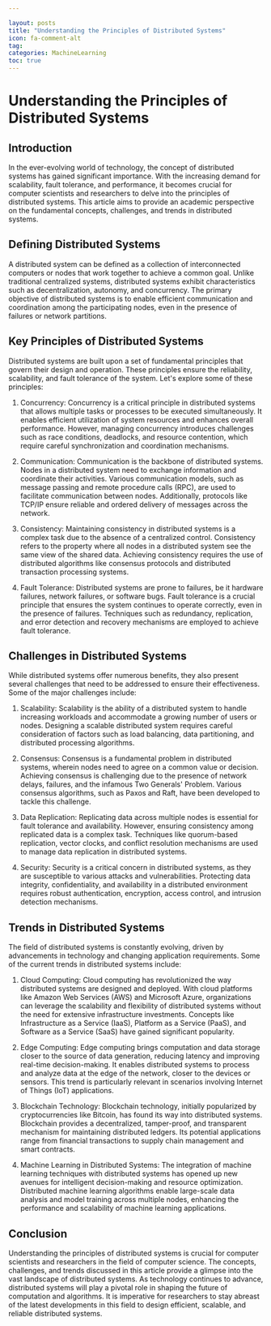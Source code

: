 ```yaml
---

layout: posts
title: "Understanding the Principles of Distributed Systems"
icon: fa-comment-alt
tag:
categories: MachineLearning
toc: true
---
```




# Understanding the Principles of Distributed Systems

## Introduction

In the ever-evolving world of technology, the concept of distributed systems has gained significant importance. With the increasing demand for scalability, fault tolerance, and performance, it becomes crucial for computer scientists and researchers to delve into the principles of distributed systems. This article aims to provide an academic perspective on the fundamental concepts, challenges, and trends in distributed systems.

## Defining Distributed Systems

A distributed system can be defined as a collection of interconnected computers or nodes that work together to achieve a common goal. Unlike traditional centralized systems, distributed systems exhibit characteristics such as decentralization, autonomy, and concurrency. The primary objective of distributed systems is to enable efficient communication and coordination among the participating nodes, even in the presence of failures or network partitions.

## Key Principles of Distributed Systems

Distributed systems are built upon a set of fundamental principles that govern their design and operation. These principles ensure the reliability, scalability, and fault tolerance of the system. Let's explore some of these principles:

1. Concurrency: Concurrency is a critical principle in distributed systems that allows multiple tasks or processes to be executed simultaneously. It enables efficient utilization of system resources and enhances overall performance. However, managing concurrency introduces challenges such as race conditions, deadlocks, and resource contention, which require careful synchronization and coordination mechanisms.

2. Communication: Communication is the backbone of distributed systems. Nodes in a distributed system need to exchange information and coordinate their activities. Various communication models, such as message passing and remote procedure calls (RPC), are used to facilitate communication between nodes. Additionally, protocols like TCP/IP ensure reliable and ordered delivery of messages across the network.

3. Consistency: Maintaining consistency in distributed systems is a complex task due to the absence of a centralized control. Consistency refers to the property where all nodes in a distributed system see the same view of the shared data. Achieving consistency requires the use of distributed algorithms like consensus protocols and distributed transaction processing systems.

4. Fault Tolerance: Distributed systems are prone to failures, be it hardware failures, network failures, or software bugs. Fault tolerance is a crucial principle that ensures the system continues to operate correctly, even in the presence of failures. Techniques such as redundancy, replication, and error detection and recovery mechanisms are employed to achieve fault tolerance.

## Challenges in Distributed Systems

While distributed systems offer numerous benefits, they also present several challenges that need to be addressed to ensure their effectiveness. Some of the major challenges include:

1. Scalability: Scalability is the ability of a distributed system to handle increasing workloads and accommodate a growing number of users or nodes. Designing a scalable distributed system requires careful consideration of factors such as load balancing, data partitioning, and distributed processing algorithms.

2. Consensus: Consensus is a fundamental problem in distributed systems, wherein nodes need to agree on a common value or decision. Achieving consensus is challenging due to the presence of network delays, failures, and the infamous Two Generals' Problem. Various consensus algorithms, such as Paxos and Raft, have been developed to tackle this challenge.

3. Data Replication: Replicating data across multiple nodes is essential for fault tolerance and availability. However, ensuring consistency among replicated data is a complex task. Techniques like quorum-based replication, vector clocks, and conflict resolution mechanisms are used to manage data replication in distributed systems.

4. Security: Security is a critical concern in distributed systems, as they are susceptible to various attacks and vulnerabilities. Protecting data integrity, confidentiality, and availability in a distributed environment requires robust authentication, encryption, access control, and intrusion detection mechanisms.

## Trends in Distributed Systems

The field of distributed systems is constantly evolving, driven by advancements in technology and changing application requirements. Some of the current trends in distributed systems include:

1. Cloud Computing: Cloud computing has revolutionized the way distributed systems are designed and deployed. With cloud platforms like Amazon Web Services (AWS) and Microsoft Azure, organizations can leverage the scalability and flexibility of distributed systems without the need for extensive infrastructure investments. Concepts like Infrastructure as a Service (IaaS), Platform as a Service (PaaS), and Software as a Service (SaaS) have gained significant popularity.

2. Edge Computing: Edge computing brings computation and data storage closer to the source of data generation, reducing latency and improving real-time decision-making. It enables distributed systems to process and analyze data at the edge of the network, closer to the devices or sensors. This trend is particularly relevant in scenarios involving Internet of Things (IoT) applications.

3. Blockchain Technology: Blockchain technology, initially popularized by cryptocurrencies like Bitcoin, has found its way into distributed systems. Blockchain provides a decentralized, tamper-proof, and transparent mechanism for maintaining distributed ledgers. Its potential applications range from financial transactions to supply chain management and smart contracts.

4. Machine Learning in Distributed Systems: The integration of machine learning techniques with distributed systems has opened up new avenues for intelligent decision-making and resource optimization. Distributed machine learning algorithms enable large-scale data analysis and model training across multiple nodes, enhancing the performance and scalability of machine learning applications.

## Conclusion

Understanding the principles of distributed systems is crucial for computer scientists and researchers in the field of computer science. The concepts, challenges, and trends discussed in this article provide a glimpse into the vast landscape of distributed systems. As technology continues to advance, distributed systems will play a pivotal role in shaping the future of computation and algorithms. It is imperative for researchers to stay abreast of the latest developments in this field to design efficient, scalable, and reliable distributed systems.
